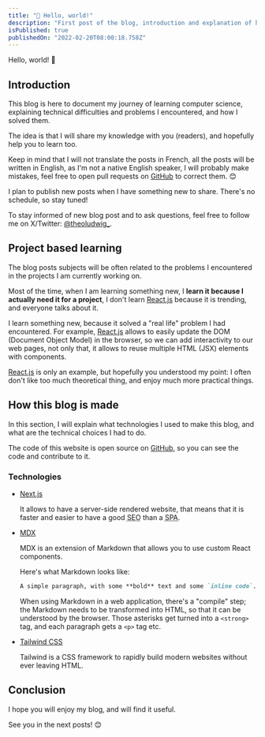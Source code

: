 ```yaml
---
title: "👋 Hello, world!"
description: "First post of the blog, introduction and explanation of how this blog is made."
isPublished: true
publishedOn: "2022-02-20T08:00:18.758Z"
---
```


Hello, world! 👋

## Introduction

This blog is here to document my journey of learning computer science, explaining technical difficulties and problems I encountered, and how I solved them.

The idea is that I will share my knowledge with you (readers), and hopefully help you to learn too.

Keep in mind that I will not translate the posts in French, all the posts will be written in English, as I'm not a native English speaker, I will probably make mistakes, feel free to open pull requests on [GitHub](https://github.com/theoludwig/theoludwig) to correct them. 😊

I plan to publish new posts when I have something new to share. There's no schedule, so stay tuned!

To stay informed of new blog post and to ask questions, feel free to follow me on X/Twitter: [@theoludwig\_](https://twitter.com/theoludwig_).

## Project based learning

The blog posts subjects will be often related to the problems I encountered in the projects I am currently working on.

Most of the time, when I am learning something new, I **learn it because I actually need it for a project**, I don't learn [React.js](https://reactjs.org) because it is trending, and everyone talks about it.

I learn something new, because it solved a "real life" problem I had encountered. For example, [React.js](https://reactjs.org) allows to easily update the DOM (Document Object Model) in the browser, so we can add interactivity to our web pages, not only that, it allows to reuse multiple HTML (JSX) elements with components.

[React.js](https://reactjs.org) is only an example, but hopefully you understood my point: I often don't like too much theoretical thing, and enjoy much more practical things.

## How this blog is made

In this section, I will explain what technologies I used to make this blog, and what are the technical choices I had to do.

The code of this website is open source on [GitHub](https://github.com/theoludwig/theoludwig), so you can see the code and contribute to it.

### Technologies

- [Next.js](https://nextjs.org/)

    It allows to have a server-side rendered website, that means that it is faster and easier to have a good <abbr title="Search Engine Optimization">SEO</abbr> than a <abbr title="Single Page Application">SPA</abbr>.

- [MDX](https://mdxjs.com/)

    MDX is an extension of Markdown that allows you to use custom React components.

    Here's what Markdown looks like:

    ```md
    A simple paragraph, with some **bold** text and some `inline code`.
    ```

    When using Markdown in a web application, there's a "compile" step; the Markdown needs to be transformed into HTML, so that it can be understood by the browser. Those asterisks get turned into a `<strong>` tag, and each paragraph gets a `<p>` tag etc.

- [Tailwind CSS](https://tailwindcss.com/)

    Tailwind is a CSS framework to rapidly build modern websites without ever leaving HTML.

## Conclusion

I hope you will enjoy my blog, and will find it useful.

See you in the next posts! 😊
